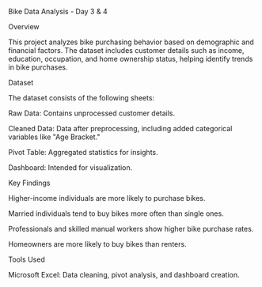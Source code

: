 
Bike Data Analysis - Day 3 & 4

Overview

This project analyzes bike purchasing behavior based on demographic and financial factors. The dataset includes customer details such as income, education, occupation, and home ownership status, helping identify trends in bike purchases.

Dataset

The dataset consists of the following sheets:

Raw Data: Contains unprocessed customer details.

Cleaned Data: Data after preprocessing, including added categorical variables like "Age Bracket."

Pivot Table: Aggregated statistics for insights.

Dashboard: Intended for visualization.

Key Findings

Higher-income individuals are more likely to purchase bikes.

Married individuals tend to buy bikes more often than single ones.

Professionals and skilled manual workers show higher bike purchase rates.

Homeowners are more likely to buy bikes than renters.

Tools Used

Microsoft Excel: Data cleaning, pivot analysis, and dashboard creation.
